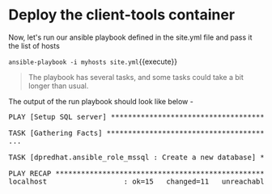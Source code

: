 # Deploy the client-tools container

Now, let's run our ansible playbook defined in the site.yml file and pass it the list of hosts

`ansible-playbook -i myhosts site.yml`{{execute}}

> The playbook has several tasks, and some tasks could take a bit longer than usual.

The output of the run playbook should look like below -

<pre class="file">
PLAY [Setup SQL server] ************************************************************************

TASK [Gathering Facts] *************************************************************************
...

TASK [dpredhat.ansible_role_mssql : Create a new database] *************************************

PLAY RECAP *************************************************************************************
localhost                  : ok=15   changed=11   unreachable=0    failed=0    skipped=1    rescued=0    ignored=0
</pre>
